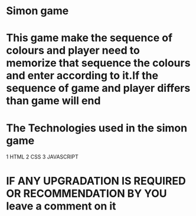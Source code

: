 # Simon game
# This game make the sequence of colours and player need to memorize that sequence the colours and enter according to it.If the sequence of game and player differs than game will end
# The Technologies used in the simon game
1 HTML
2 CSS
3 JAVASCRIPT

# IF ANY UPGRADATION IS REQUIRED OR  RECOMMENDATION BY YOU leave a comment on it
